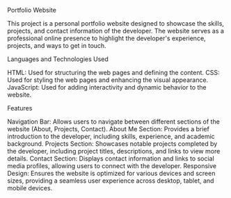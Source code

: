 Portfolio Website

This project is a personal portfolio website designed to showcase the skills, projects, and contact information of the developer. The website serves as a professional online presence to highlight the developer's experience, projects, and ways to get in touch.

Languages and Technologies Used


HTML: Used for structuring the web pages and defining the content.
CSS: Used for styling the web pages and enhancing the visual appearance.
JavaScript: Used for adding interactivity and dynamic behavior to the website.


Features

Navigation Bar: Allows users to navigate between different sections of the website (About, Projects, Contact).
About Me Section: Provides a brief introduction to the developer, including skills, experience, and academic background.
Projects Section: Showcases notable projects completed by the developer, including project titles, descriptions, and links to view more details.
Contact Section: Displays contact information and links to social media profiles, allowing users to connect with the developer.
Responsive Design: Ensures the website is optimized for various devices and screen sizes, providing a seamless user experience across desktop, tablet, and mobile devices.
